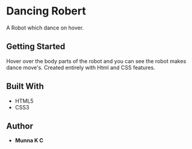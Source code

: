 # Dancing Robert
 A Robot which dance on hover.
 
## Getting Started
 Hover over the body parts of the robot and you can see the robot makes dance move's. Created entirely with Html and CSS features.

## Built With
* HTML5
* CSS3

## Author
* **Munna K C** 

